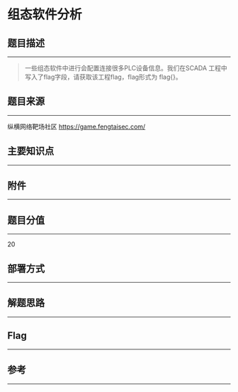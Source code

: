 # 组态软件分析

## 题目描述
---
> 一些组态软件中进行会配置连接很多PLC设备信息。我们在SCADA 工程中写入了flag字段，请获取该工程flag，flag形式为 flag{}。

## 题目来源
---
纵横网络靶场社区 https://game.fengtaisec.com/

## 主要知识点
---


## 附件
---


## 题目分值
---
20

## 部署方式
---


## 解题思路
---


## Flag
---


## 参考
---
